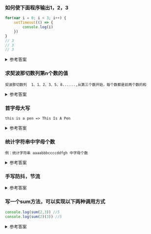 ### 如何使下面程序输出1，2，3

```js
for(var i = 0; i < 3; i++) {
    setTimeout(() => {
        console.log(i)
    })
}
// 3
// 3
// 3
```

<details>
<summary>参考答案</summary>

```js
// 方法一:
for(var i = 0; i < 3; i++) {
    (function(i) {
        setTimeout(() => {
            console.log(i)
        })
    })(i)
}

//方法二：
for(let i = 0; i < 3; i++) {
    setTimeout(() => {
        console.log(i)
    })
}

```

</details>

### 求契波那切数列第n个数的值

```text
契波那切数列  1、1、2、3、5、8......,从第三个数开始，每个数都是前两个数的和
```

<details>
  <summary>参考答案</summary>

  ```js
  const fibo=(n)=>n>2?fibo(n-1)+fibo(n-2):n;
  ```

</details>

### 首字母大写

```text
this is a pen => This Is A Pen
```

<details>
  <summary>参考答案</summary>

```js
function bigLetter(str){
  return str.toLowerCase().replace(/\b\w+\b/g, function(word){
    return word.substring(0,1).toUpperCase()+word.substring(1);
  });
}
```

</details>

### 统计字符串中字母个数

```text
例：统计字符串 aaaabbbccccddfgh 中字母个数
```

<details>
  <summary>参考答案</summary>

```js
let str='aaaabbbccccddfgh';
let obj={};
Array.from(str).forEach(char=>{
  if(!obj[char]){
    obj[char]={
      count:1,
      name:char
    }
  }else{
    obj[char].count++;
  }
})
let result=Object.values(obj).map(item=>`${item.name}=${item.count}`).join('\n');
console.log(result)
```

</details>

### 手写防抖，节流

<details>
  <summary>参考答案</summary>

```js
//防抖
function debounce(cb,delay=300){
  return function(...args){
    clearTimeout(timer.id);
    timer.id=setTimeout(()=>{
      cb.apply(this,args);
    },delay)
  }
}

//节流
function throttle(cb,interval=300){
  return function(...args){
    if(!timer.id){
      timer.id = setTimeout(() => {
          fn.apply(this, args);
          timer.id = null;
      }, interval)
    }
  }
}
```

</details>

### 写一个sum方法，可以实现以下两种调用方式

```js
console.log(sum(2,3)) //5
console.log(sum(2)(3)) //5
```

<details>
  <summary>参考答案</summary>

  ```js
    const sum=function(x,y){
      if(y===undefined){
        return function(y){
          return x+y;
        }
      }else{
        return x+y;
      }
    }
  ```

<details>

